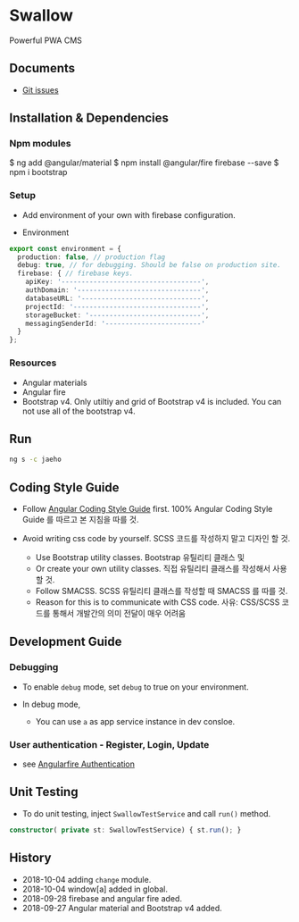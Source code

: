 # Swallow

Powerful PWA CMS

## Documents

* [Git issues](https://github.com/thruthesky/swallow#issue-sh-boards?repos=swallow)

## Installation & Dependencies

### Npm modules

$ ng add @angular/material
$ npm install @angular/fire firebase --save
$ npm i bootstrap

### Setup

* Add environment of your own with firebase configuration.

* Environment

```` typescript
export const environment = {
  production: false, // production flag
  debug: true, // for debugging. Should be false on production site.
  firebase: { // firebase keys.
    apiKey: '-----------------------------------',
    authDomain: '-------------------------------',
    databaseURL: '------------------------------',
    projectId: '--------------------------------',
    storageBucket: '----------------------------',
    messagingSenderId: '------------------------'
  }
};
````

### Resources

* Angular materials
* Angular fire
* Bootstrap v4. Only utiltiy and grid of Bootstrap v4 is included. You can not use all of the bootstrap v4.

## Run

```` sh
ng s -c jaeho
````

## Coding Style Guide

* Follow [Angular Coding Style Guide](https://angular.io/guide/styleguide) first.
  100% Angular Coding Style Guide 를 따르고 본 지침을 따를 것.

* Avoid writing css code by yourself. SCSS 코드를 작성하지 말고 디자인 할 것.
  * Use Bootstrap utility classes. Bootstrap 유틸리티 클래스 및
  * Or create your own utility classes. 직접 유틸리티 클래스를 작성해서 사용 할 것.
  * Follow SMACSS. SCSS 유틸리티 클래스를 작성할 때 SMACSS 를 따를 것.
  * Reason for this is to communicate with CSS code. 사유: CSS/SCSS 코드를 통해서 개발간의 의미 전달이 매우 어려움

## Development Guide

### Debugging

* To enable `debug` mode, set `debug` to true on your environment.

* In debug mode,
  * You can use `a` as app service instance in dev consloe.

### User authentication - Register, Login, Update

* see [Angularfire Authentication](https://github.com/angular/angularfire2/blob/master/docs/auth/getting-started.md#5-getting-started-with-firebase-authentication)

## Unit Testing

* To do unit testing, inject `SwallowTestService` and call `run()` method.

```` typescript
constructor( private st: SwallowTestService) { st.run(); }
````

## History

* 2018-10-04 adding `change` module.
* 2018-10-04 window[a] added in global.
* 2018-09-28 firebase and angular fire aded.
* 2018-09-27 Angular material and Bootstrap v4 added.